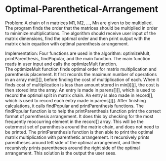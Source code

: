 # Optimal-Parenthetical-Arrangement
Problem: 
A chain of n matrices M1, M2, …, Mn are given to be multiplied. The program finds the order that the matrices should be multiplied in order to minimize multiplications. The algorithm should receive user input of the matrix dimensions, find the optimal order and then print output with the matrix chain equation with optimal parenthesis arrangement. 

Implementation:
Four functions are used in the algorithm: optimizeMult, printParenthesis, findPopular, and the main function. The main function reads in user input and calls the optimizeMult function.  
The optimizeMult function finds optimal order for matrix multiplication and parenthesis placement. It first records the maximum number of operations in an array min[][], before finding the cost of multiplication of each. When it finds cost of multiplication is less than amount stored in min[i][j], the cost is then stored into the array. An entry is made in parens[][], which is used to record the optimal split in matrix chain. An entry is also made in record[], which is used to record each entry made in parens[][]. After finishing calculations, it calls findPopular and printParenthesis functions. 
The findPopular function is to help the printParenthesis function print the correct format of parenthesis arrangement. It does this by checking for the most frequently reoccurring element in the record[] array. This will be the outermost set of parenthesis around the matrix chain, and does not need to be printed. 
The printParenthesis function is then able to print the optimal matrix multiplication with parenthetic arrangement. It recursively prints parentheses around left side of the optimal arrangement, and then recursively prints parentheses around the right side of the optimal arrangement. This solution is the output the user sees. 
